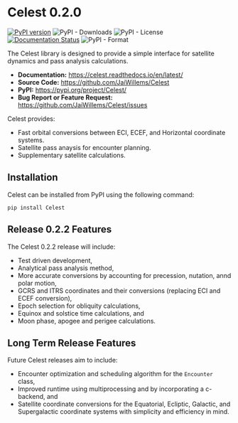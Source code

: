 # Celest 0.2.0

[![PyPI version](https://badge.fury.io/py/Celest.svg)](https://badge.fury.io/py/Celest) ![PyPI - Downloads](https://img.shields.io/pypi/dm/Celest) ![PyPI - License](https://img.shields.io/pypi/l/celest) [![Documentation Status](https://readthedocs.org/projects/celest/badge/?version=latest)](https://celest.readthedocs.io/en/latest/?badge=latest) ![PyPI - Format](https://img.shields.io/pypi/format/Celest)

The Celest library is designed to provide a simple interface for satellite dynamics and pass analysis calculations.
* **Documentation:** https://celest.readthedocs.io/en/latest/
* **Source Code:** https://github.com/JaiWillems/Celest
* **PyPI:** https://pypi.org/project/Celest/
* **Bug Report or Feature Request:** https://github.com/JaiWillems/Celest/issues

Celest provides:
* Fast orbital conversions between ECI, ECEF, and Horizontal coordinate systems.
* Satellite pass anaysis for encounter planning.
* Supplementary satellite calculations.

## Installation
Celest can be installed from PyPI using the following command:
```terminal
pip install Celest
```

## Release 0.2.2 Features
The Celest 0.2.2 release will include:
* Test driven development,
* Analytical pass analysis method,
* More accurate conversions by accounting for precession, nutation, annd polar motion,
* GCRS and ITRS coordinates and their conversions (replacing ECI and ECEF conversion),
* Epoch selection for obliquity calculations,
* Equinox and solstice time calculations, and
* Moon phase, apogee and perigee calculations.

## Long Term Release Features
Future Celest releases aim to include:
* Encounter optimization and scheduling algorithm for the `Encounter` class,
* Improved runtime using multiprocessing and by incorporating a c-backend, and
* Satellite coordinate conversions for the Equatorial, Ecliptic, Galactic, and Supergalactic coordinate systems with simplicity and efficiency in mind.
